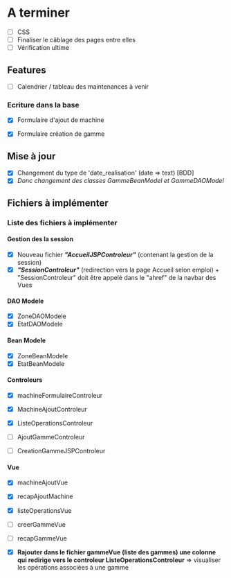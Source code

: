 # A terminer
- [ ] CSS
- [ ] Finaliser le câblage des pages entre elles
- [ ] Vérification ultime

## Features
- [ ] Calendrier / tableau des maintenances à venir

### Ecriture dans la base
- [x] Formulaire d'ajout de machine
- [x] Formulaire création de gamme


## Mise à jour
- [x] Changement du type de 'date_realisation' (date => text) [BDD]
- [x] *Donc changement des classes _GammeBeanModel_ et _GammeDAOModel_*

## Fichiers à implémenter
### Liste des fichiers à implémenter
#### Gestion des la session
- [x] Nouveau fichier ***"AccueilJSPControleur"*** (contenant la gestion de la session)
- [x] ***"SessionControleur"*** (redirection vers la page Accueil selon emploi) + "SessionControleur" doit être appelé dans le "ahref" de la navbar des Vues

#### DAO Modele
- [x] ZoneDAOModele
- [x] EtatDAOModele

#### Bean Modele
- [x] ZoneBeanModele
- [x] EtatBeanModele

#### Controleurs
- [x] machineFormulaireControleur
- [x] MachineAjoutControleur

- [x] ListeOperationsControleur
- [ ] AjoutGammeControleur
- [ ] CreationGammeJSPControleur

#### Vue
- [x] machineAjoutVue
- [x] recapAjoutMachine
- [x] listeOperationsVue
- [ ] creerGammeVue
- [ ] recapGammeVue

- [x] **Rajouter dans le fichier gammeVue (liste des gammes) une colonne qui redirige vers le controleur ListeOperationsControleur** => visualiser les opérations associées à une gamme
